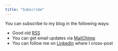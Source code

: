 ```yaml
---
title: "Subscribe"
---
```


You can subscribe to my blog in the following ways:

* Good old [RSS](https://kyle.cascade.family/index.xml)
* You can get email updates via [MailChimp](http://eepurl.com/hm9-or)
* You can follow me on [LinkedIn](https://www.linkedin.com/in/solarkennedy) where I cross-post